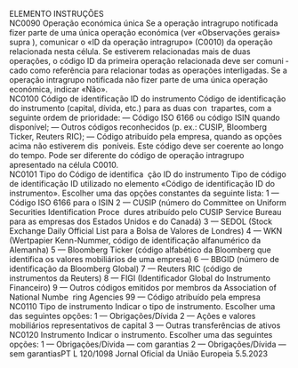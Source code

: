  
ELEMENTO  INSTRUÇÕES  
NC0090  Operação económica única  Se a operação intragrupo notificada fizer parte de uma única operação económica 
(ver «Observações gerais»  supra ), comunicar o «ID da operação intragrupo» 
(C0010) da operação relacionada nesta célula. Se estiverem relacionadas mais de 
duas operações, o código ID da primeira operação relacionada deve ser comuni ­
cado como referência para relacionar todas as operações interligadas. 
Se a operação intragrupo notificada não fizer parte de uma única operação 
económica, indicar «Não».  
NC0100  Código de identificação ID do 
instrumento  Código de identificação do instrumento (capital, dívida, etc.) para as duas con ­
trapartes, com a seguinte ordem de prioridade: 
— Código ISO 6166 ou código ISIN quando disponível; 
— Outros códigos reconhecidos (p. ex.: CUSIP, Bloomberg Ticker, Reuters RIC); 
— Código atribuído pela empresa, quando as opções acima não estiverem dis ­
poníveis. Este código deve ser coerente ao longo do tempo. 
Pode ser diferente do código de operação intragrupo apresentado na célula 
C0010.  
NC0101  Tipo do Código de identifica ­
ção ID do instrumento  Tipo de código de identificação ID utilizado no elemento «Código de identificação 
ID do instrumento». Escolher uma das opções constantes da seguinte lista: 
1 — Código ISO 6166 para o ISIN 
2 — CUSIP (número do Committee on Uniform Securities Identification Proce ­
dures atribuído pelo CUSIP Service Bureau para as empresas dos Estados Unidos e 
do Canadá) 
3 — SEDOL (Stock Exchange Daily Official List para a Bolsa de Valores de 
Londres) 
4 — WKN (Wertpapier Kenn-Nummer, código de identificação alfanumérico da 
Alemanha) 
5 — Bloomberg Ticker (código alfabético da Bloomberg que identifica os valores 
mobiliários de uma empresa) 
6 — BBGID (número de identificação da Bloomberg Global) 
7 — Reuters RIC (código de instrumentos da Reuters) 
8 — FIGI (Identificador Global do Instrumento Financeiro) 
9 — Outros códigos emitidos por membros da Association of National Numbe ­
ring Agencies 
99 — Código atribuído pela empresa  
NC0110  Tipo de instrumento  Indicar o tipo de instrumento. 
Escolher uma das seguintes opções: 
1 — Obrigações/Dívida 
2 — Ações e valores mobiliários representativos de capital 
3 — Outras transferências de ativos  
NC0120  Instrumento  Indicar o instrumento. Escolher uma das seguintes opções: 
1 — Obrigações/Dívida — com garantias 
2 — Obrigações/Dívida — sem garantiasPT  L 120/1098 Jornal Oficial da União Europeia 5.5.2023